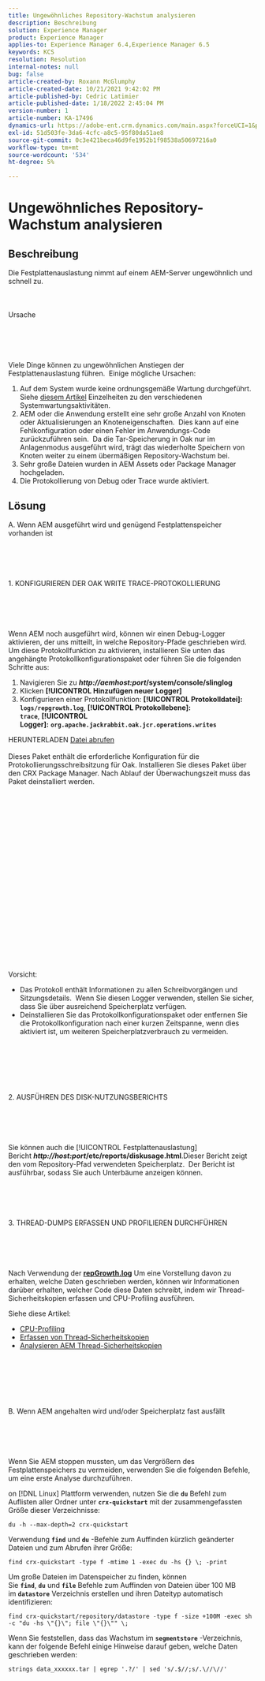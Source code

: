 ```yaml
---
title: Ungewöhnliches Repository-Wachstum analysieren
description: Beschreibung
solution: Experience Manager
product: Experience Manager
applies-to: Experience Manager 6.4,Experience Manager 6.5
keywords: KCS
resolution: Resolution
internal-notes: null
bug: false
article-created-by: Roxann McGlumphy
article-created-date: 10/21/2021 9:42:02 PM
article-published-by: Cedric Latimier
article-published-date: 1/18/2022 2:45:04 PM
version-number: 1
article-number: KA-17496
dynamics-url: https://adobe-ent.crm.dynamics.com/main.aspx?forceUCI=1&pagetype=entityrecord&etn=knowledgearticle&id=6654cfb6-b732-ec11-b6e5-000d3a5ba97a
exl-id: 51d503fe-3da6-4cfc-a8c5-95f80da51ae8
source-git-commit: 0c3e421beca46d9fe1952b1f98538a50697216a0
workflow-type: tm+mt
source-wordcount: '534'
ht-degree: 5%

---
```


# Ungewöhnliches Repository-Wachstum analysieren

## Beschreibung


Die Festplattenauslastung nimmt auf einem AEM-Server ungewöhnlich und schnell zu.
<br><br><br><br>Ursache<br><br><br><br><br><br>
Viele Dinge können zu ungewöhnlichen Anstiegen der Festplattenauslastung führen.  Einige mögliche Ursachen:

1. Auf dem System wurde keine ordnungsgemäße Wartung durchgeführt.  Siehe [diesem Artikel](https://helpx.adobe.com/de/experience-manager/kb/AEM6-Maintenance-Guide.html) Einzelheiten zu den verschiedenen Systemwartungsaktivitäten.
2. AEM oder die Anwendung erstellt eine sehr große Anzahl von Knoten oder Aktualisierungen an Knoteneigenschaften.  Dies kann auf eine Fehlkonfiguration oder einen Fehler im Anwendungs-Code zurückzuführen sein.  Da die Tar-Speicherung in Oak nur im Anlagenmodus ausgeführt wird, trägt das wiederholte Speichern von Knoten weiter zu einem übermäßigen Repository-Wachstum bei.
3. Sehr große Dateien wurden in AEM Assets oder Package Manager hochgeladen.
4. Die Protokollierung von Debug oder Trace wurde aktiviert.



## Lösung

A. Wenn AEM ausgeführt wird und genügend Festplattenspeicher vorhanden ist<br><br><br><br> <br><br>1. KONFIGURIEREN DER OAK WRITE TRACE-PROTOKOLLIERUNG<br><br><br><br> <br><br>Wenn AEM noch ausgeführt wird, können wir einen Debug-Logger aktivieren, der uns mitteilt, in welche Repository-Pfade geschrieben wird.  Um diese Protokollfunktion zu aktivieren, installieren Sie unten das angehängte Protokollkonfigurationspaket oder führen Sie die folgenden Schritte aus:
1. Navigieren Sie zu <b>*http://aemhost:port*/system/console/slinglog</b>
2. Klicken <b>[!UICONTROL Hinzufügen neuer Logger]</b>
3. Konfigurieren einer Protokollfunktion: <b>[!UICONTROL Protokolldatei]: `logs/repgrowth.log`</b>, <b>[!UICONTROL Protokollebene]: `trace`</b>, <b>[!UICONTROL Logger]:</b> <b>`org.apache.jackrabbit.oak.jcr.operations.writes`</b>


HERUNTERLADEN
[Datei abrufen](https://helpx.adobe.com/content/dam/help/en/experience-manager/kb/analyze-unusual-repository-growth/jcr:content/main-pars/download/log_repository_growth-1.zip "log_repository_Growth-1.zip") <br><br>Dieses Paket enthält die erforderliche Konfiguration für die Protokollierungsschreibsitzung für Oak. Installieren Sie dieses Paket über den CRX Package Manager. Nach Ablauf der Überwachungszeit muss das Paket deinstalliert werden.<br><br><br><br><br><br><br><br> <br><br><br><br><br><br> <br><br><br><br><br><br><br><br><br>
Vorsicht:

- Das Protokoll enthält Informationen zu allen Schreibvorgängen und Sitzungsdetails.  Wenn Sie diesen Logger verwenden, stellen Sie sicher, dass Sie über ausreichend Speicherplatz verfügen.
- Deinstallieren Sie das Protokollkonfigurationspaket oder entfernen Sie die Protokollkonfiguration nach einer kurzen Zeitspanne, wenn dies aktiviert ist, um weiteren Speicherplatzverbrauch zu vermeiden.



<br><br><br><br> <br><br>2. AUSFÜHREN DES DISK-NUTZUNGSBERICHTS<br><br><br><br> <br><br>
Sie können auch die [!UICONTROL Festplattenauslastung] Bericht <b>*http://host:port*/etc/reports/diskusage.html</b>.Dieser Bericht zeigt den vom Repository-Pfad verwendeten Speicherplatz.  Der Bericht ist ausführbar, sodass Sie auch Unterbäume anzeigen können.
<br><br><br><br> <br><br>3. THREAD-DUMPS ERFASSEN UND PROFILIEREN DURCHFÜHREN<br><br><br><br> <br><br>
Nach Verwendung der <b>[repGrowth.log](https://helpx.adobe.com/experience-manager/kb/analyze-unusual-repository-growth.html#repgrowth)</b> Um eine Vorstellung davon zu erhalten, welche Daten geschrieben werden, können wir Informationen darüber erhalten, welcher Code diese Daten schreibt, indem wir Thread-Sicherheitskopien erfassen und CPU-Profiling ausführen.

Siehe diese Artikel:

- [CPU-Profiling](https://helpx.adobe.com/de/experience-manager/kb/AnalyzeUsingBuiltInProfiler.html)
- [Erfassen von Thread-Sicherheitskopien](https://helpx.adobe.com/experience-manager/kb/TakeThreadDump.html)
- [Analysieren AEM Thread-Sicherheitskopien](https://helpx.adobe.com/de/experience-manager/kb/thread-dump-analysis.html)

<br><br><br><br> <br><br>B. Wenn AEM angehalten wird und/oder Speicherplatz fast ausfällt<br><br><br><br> <br><br>
Wenn Sie AEM stoppen mussten, um das Vergrößern des Festplattenspeichers zu vermeiden, verwenden Sie die folgenden Befehle, um eine erste Analyse durchzuführen.

on [!DNL Linux] Plattform verwenden, nutzen Sie die <b>`du`</b> Befehl zum Auflisten aller Ordner unter <b>`crx-quickstart`</b> mit der zusammengefassten Größe dieser Verzeichnisse:

`du -h --max-depth=2 crx-quickstart`

Verwendung <b>`find`</b> und <b>`du`</b> -Befehle zum Auffinden kürzlich geänderter Dateien und zum Abrufen ihrer Größe:

`find crx-quickstart -type f -mtime 1 -exec du -hs {} \; -print`

Um große Dateien im Datenspeicher zu finden, können Sie <b>`find`</b>, <b>`du`</b> und <b>`file`</b> Befehle zum Auffinden von Dateien über 100 MB im <b>`datastore`</b> Verzeichnis erstellen und ihren Dateityp automatisch identifizieren:

`find crx-quickstart/repository/datastore -type f -size +100M -exec sh -c "du -hs \"{}\"; file \"{}\"" \;`

Wenn Sie feststellen, dass das Wachstum im <b>`segmentstore`</b> -Verzeichnis, kann der folgende Befehl einige Hinweise darauf geben, welche Daten geschrieben werden:

`strings data_xxxxxx.tar | egrep '.?/' | sed 's/.$//;s/.\//\//'`
